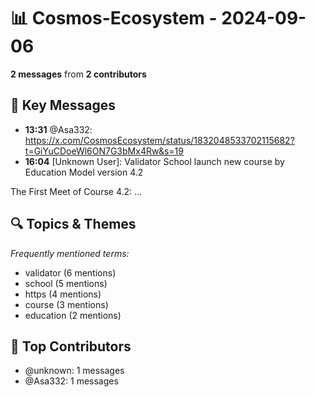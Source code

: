 # 📊 Cosmos-Ecosystem - 2024-09-06
**2 messages** from **2 contributors**

## 💬 Key Messages
- **13:31** @Asa332: https://x.com/CosmosEcosystem/status/1832048533702115682?t=GiYuCDoeWl6ON7G3bMx4Rw&s=19
- **16:04** [Unknown User]: Validator School launch new course by Education Model version 4.2

The First Meet of Course 4.2:
...

## 🔍 Topics & Themes
*Frequently mentioned terms:*
- validator (6 mentions)
- school (5 mentions)
- https (4 mentions)
- course (3 mentions)
- education (2 mentions)

## 👥 Top Contributors
- @unknown: 1 messages
- @Asa332: 1 messages